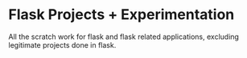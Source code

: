 # Flask Projects + Experimentation

All the scratch work for flask and flask related applications, excluding legitimate projects done in flask. 
